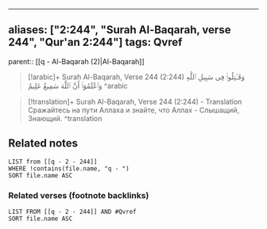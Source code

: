 
---
aliases: ["2:244", "Surah Al-Baqarah, verse 244", "Qur'an 2:244"]
tags: Qvref
---

parent:: [[q - Al-Baqarah (2)|Al-Baqarah]]

> [!arabic]+ Surah Al-Baqarah, Verse 244 (2:244)
> <span class="quran-arabic">وَقَـٰتِلُوا۟ فِى سَبِيلِ ٱللَّهِ وَٱعْلَمُوٓا۟ أَنَّ ٱللَّهَ سَمِيعٌ عَلِيمٌ</span>
^arabic

> [!translation]+ Surah Al-Baqarah, Verse 244 (2:244) - Translation
> Сражайтесь на пути Аллаха и знайте, что Аллах - Слышащий, Знающий.
^translation



## Related notes
```dataview
LIST from [[q - 2 - 244]]
WHERE !contains(file.name, "q - ")
SORT file.name ASC
```

### Related verses (footnote backlinks)
```dataview
LIST FROM [[q - 2 - 244]] AND #Qvref
SORT file.name ASC
```

